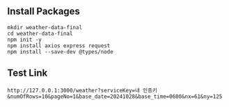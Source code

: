 ## Install Packages

```
mkdir weather-data-final
cd weather-data-final
npm init -y
npm install axios express request
npm install --save-dev @types/node
```

## Test Link

```
http://127.0.0.1:3000/weather?serviceKey=내 인증키&numOfRows=10&pageNo=1&base_date=20241028&base_time=0600&nx=61&ny=125
```

